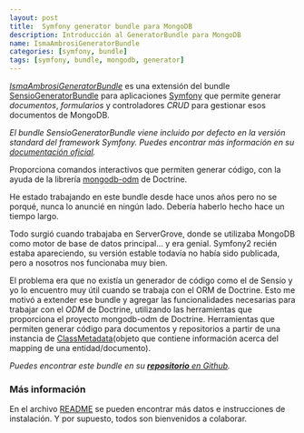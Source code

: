 ```yaml
---
layout: post
title:  Symfony generator bundle para MongoDB
description: Introducción al GeneratorBundle para MongoDB
name: IsmaAmbrosiGeneratorBundle
categories: [symfony, bundle]
tags: [symfony, bundle, mongodb, generator]
---
```


[_IsmaAmbrosiGeneratorBundle_][repo] es una extensión del bundle [SensioGeneratorBundle](https://github.com/sensiolabs/SensioGeneratorBundle) para aplicaciones [Symfony](http://symfony.com) que permite generar _documentos_, _formularios_ y controladores _CRUD_ para gestionar esos documentos de MongoDB.

_El bundle SensioGeneratorBundle viene incluido por defecto en la versión standard del framework Symfony. Puedes encontrar más información en su [documentación oficial](http://symfony.com/doc/master/bundles/SensioGeneratorBundle/index.html)._

Proporciona comandos interactivos que permiten generar código, con la ayuda de la librería [mongodb-odm](https://github.com/doctrine/mongodb-odm) de Doctrine.

He estado trabajando en este bundle desde hace unos años pero no se porqué, nunca lo anuncié en ningún lado. Debería haberlo hecho hace un tiempo largo.

Todo surgió cuando trabajaba en ServerGrove, donde se utilizaba MongoDB como motor de base de datos principal... y era genial. Symfony2 recién estaba apareciendo, su versión estable todavía no había sido publicada, pero a nosotros nos funcionaba muy bien.

El problema era que no existía un generador de código como el de Sensio y yo lo encuentro muy útil cuando se trabaja con el ORM de Doctrine. Esto me motivó a extender ese bundle y agregar las funcionalidades necesarias para trabajar con el _ODM_ de Doctrine, utilizando las herramientas que proporciona el proyecto mongodb-odm de Doctrine. Herramientas que permiten generar código para documentos y repositorios a partir de una instancia de [ClassMetadata][class-metadata](objeto que contiene información acerca del mapping de una entidad/documento).

_Puedes encontrar este bundle en su [**repositorio** en Github][repo]._

### Más información

En el archivo [README](https://github.com/iambrosi/IsmaAmbrosiGeneratorBundle/blob/master/README.md) se pueden encontrar más datos e instrucciones de instalación. Y por supuesto, todos son bienvenidos a colaborar.


[class-metadata]: http://www.doctrine-project.org/api/common/2.2/class-Doctrine.Common.Persistence.Mapping.ClassMetadata.html "Doctrine\Common\Persistence\Mapping\ClassMetadata"


[repo]: https://github.com/iambrosi/IsmaAmbrosiGeneratorBundle "IsmaAmbrosiGeneratorBundle"
